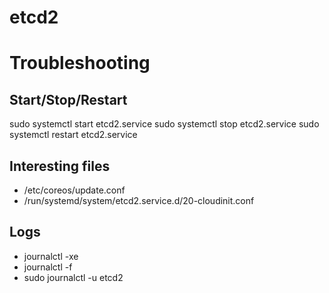# etcd2

# Troubleshooting

## Start/Stop/Restart
sudo systemctl start etcd2.service
sudo systemctl stop etcd2.service
sudo systemctl restart etcd2.service

## Interesting files
* /etc/coreos/update.conf
* /run/systemd/system/etcd2.service.d/20-cloudinit.conf

## Logs
* journalctl -xe
* journalctl -f
* sudo journalctl -u etcd2


